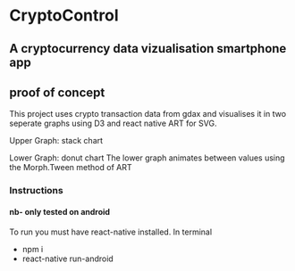 # CryptoControl #

## A cryptocurrency data vizualisation smartphone app ##

## proof of concept ##

This project uses crypto transaction data from gdax and visualises it in two seperate graphs using D3 and react native ART for SVG.



Upper Graph: stack chart

Lower Graph: donut chart
The lower graph animates between values using the Morph.Tween method of ART


### Instructions ###

#### nb- only tested on android ####

To run you must have react-native installed.
In terminal
- npm i
- react-native run-android
